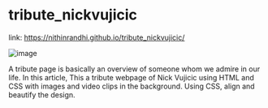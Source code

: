 # tribute_nickvujicic
link: https://nithinrandhi.github.io/tribute_nickvujicic/

![image](https://user-images.githubusercontent.com/108441259/229296499-0fd99110-de16-4d9a-a033-ace0f90c8c91.png)


A tribute page is basically an overview of someone whom we admire in our life. In this article, This a tribute webpage of Nick Vujicic using HTML and CSS with images and video clips in the background. Using CSS, align and beautify the design. 

